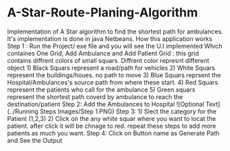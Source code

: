 # A-Star-Route-Planing-Algorithm
Implementation of A Star algorithm to find the shortest path for ambulances. It's implementation is done in java Netbeans. 
How this application works
Step 1 :
        Run the Project/ exe file and you will see the U.I implemented Which containes One Grid, Add Ambulance and Add Patient
        Grid : this grid contains diffrent colors of small squars. Diffrent color represnt different object 
               1) Black Squars represent a road/path for vehicles
               2) White Squars represent the buildings/houes. no path to move
               3) Blue Squars reprsent the Hospital/Ambulances's source path from where these start.
               4) Red Squars represent the patients who call for the ambulance
               5) Green squars represent the shortest path coverd by ambulance to reach the destination/patient
Step 2: 
        Add the Ambulances to Hospital 
        ![Optional Text](../Running Steps Images/Step 1.PNG)
Step 3:
        1) Slect the category for the Patient (1,2,3)
        2) Click on the any white squar where you want to locat the patient. after click it will be chnage to red.
        repeat these steps to add more patients as much you want. 
Step 4:
       Click on Button name as Generate Path and See the Output
